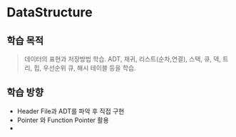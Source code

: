 # DataStructure

## 학습 목적
> 데이터의 표현과 저장방법 학습.
 ADT, 재귀, 리스트(순차,연결), 스택, 큐, 덱, 트리, 힙, 우선순위 큐, 해시 테이블 등을 학습.
 
## 학습 방향
- Header File과 ADT를 파악 후 직접 구현
- Pointer 와 Function Pointer 활용
- 
